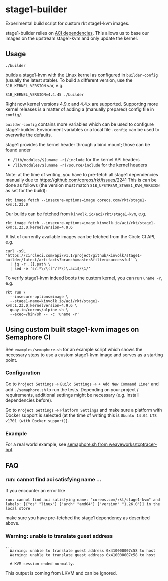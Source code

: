# stage1-builder

Experimental build script for custom rkt stage1-kvm images.

stage1-builder relies on [ACI dependencies](https://github.com/appc/spec/blob/master/spec/aci.md).
This allows us to base our images on the upstream stage1-kvm and only
update the kernel.

## Usage

```
./builder
```

builds a stage1-kvm with the Linux kernel as configured in `builder-config`
(usually the latest stable).  To build a different version, use the
`S1B_KERNEL_VERSION` var, e.g.

```
S1B_KERNEL_VERSION=4.4.45 ./builder
```

Right now kernel versions 4.9.x and 4.4.x are supported. Supporting more
kernel releases is a matter of adding a (manually prepared) config file in
`config/`.

`builder-config` contains more variables which can be used to configure
stage1-builder. Environment variables or a local file `.config` can be
used to overwrite the defaults.

stage1 provides the kernel header through a bind mount; those can be
found under

* `/lib/modules/$(uname -r)/include` for the kernel API headers
* `/lib/modules/$(uname -r)/source/include` for the kernel headers

Note: at the time of writing, you have to pre-fetch all stage1 dependencies
manually due to https://github.com/coreos/rkt/issues/2241
This is can be done as follows (the version must match
`S1B_UPSTREAM_STAGE1_KVM_VERSION` as set for the build):

```
rkt image fetch --insecure-options=image coreos.com/rkt/stage1-kvm:1.23.0
```

Our builds can be fetched from `kinvolk.io/aci/rkt/stage1-kvm`, e.g.

```
rkt image fetch --insecure-options=image kinvolk.io/aci/rkt/stage1-kvm:1.23.0,kernelversion=4.9.6
```

A list of currently available images can be fetched from the Circle CI API, e.g.

```
curl -sSL 'https://circleci.com/api/v1.1/project/github/kinvolk/stage1-builder/latest/artifacts?branch=master&filter=successful' \
  | jq -r .[].path \
  | sed -e 's/.*\/\([^/]*\)\.aci$/\1/'
```

To verify stage1-kvm indeed boots the custom kernel, you can run `uname -r`, e.g.

```
rkt run \
  --insecure-options=image \
  --stage1-name=kinvolk.io/aci/rkt/stage1-kvm:1.23.0,kernelversion=4.9.6 \
  quay.io/coreos/alpine-sh \
  --exec=/bin/sh -- -c 'uname -r'
```

## Using custom built stage1-kvm images on Semaphore CI

See `examples/semaphore.sh` for an example script which shows the necessary
steps to use a custom stage1-kvm image and serves as a starting point.

### Configuration

Go to `Project Settings` -> `Build Settings` -> `+ Add New Command Line"` and
add `./semaphore.sh` to run the tests. Depending on your project / requirements,
additional settings might be necessary (e.g. install dependencies before).

Go to `Project Settings` -> `Platform Settings` and make sure a platform
with Docker support is selected (at the time of writing this is
`Ubuntu 14.04 LTS v1701 (with Docker support)`).

### Example

For a real world example, see [semaphore.sh from weaveworks/tcptracer-bpf](https://github.com/weaveworks/tcptracer-bpf/blob/master/semaphore.sh).

## FAQ

### run: cannot find aci satisfying name ...

If you encounter an error like

```
run: cannot find aci satisfying name: "coreos.com/rkt/stage1-kvm" and labels: [{"os" "linux"} {"arch" "amd64"} {"version" "1.26.0"}] in the local store
```

make sure you have pre-fetched the stage1 dependency as described above.


### Warning: unable to translate guest address

```
...
  Warning: unable to translate guest address 0x410000007c58 to host
  Warning: unable to translate guest address 0x410000007c58 to host

  # KVM session ended normally.
```

This output is coming from LKVM and can be ignored.
